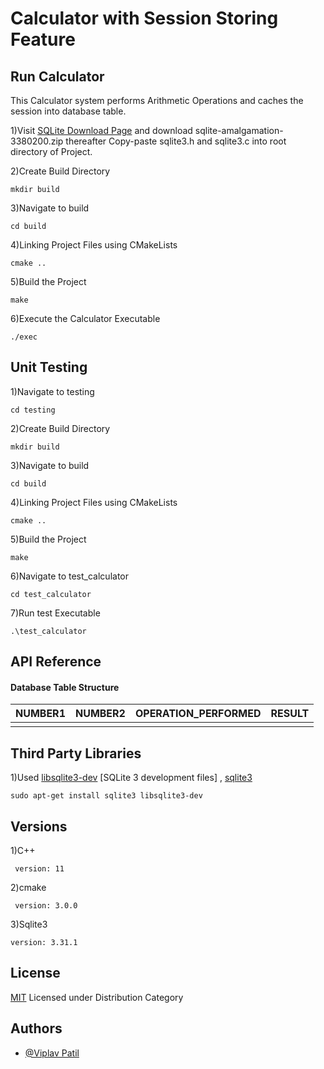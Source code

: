 # Calculator with Session Storing Feature 



## Run Calculator

  This Calculator system performs Arithmetic Operations and caches
  the session into database table.
  
1)Visit [SQLite Download Page](https://www.sqlite.org/download.html) and download
sqlite-amalgamation-3380200.zip thereafter Copy-paste sqlite3.h and sqlite3.c
into root directory of Project.


2)Create Build Directory

``` 
mkdir build

```
3)Navigate to build
``` 
cd build
```

4)Linking Project Files using CMakeLists
``` 
cmake ..

```

5)Build the Project
``` 
make
```


6)Execute the Calculator Executable
``` 
./exec
```





## Unit Testing

1)Navigate to testing
``` 
cd testing
```

2)Create Build Directory

``` 
mkdir build

```
3)Navigate to build
``` 
cd build
```

4)Linking Project Files using CMakeLists
``` 
cmake ..

```

5)Build the Project
``` 
make
```

6)Navigate to test_calculator
``` 
cd test_calculator
```
7)Run test Executable
``` 
.\test_calculator
```
    
## API Reference

#### Database Table Structure


| NUMBER1 | NUMBER2     | OPERATION_PERFORMED   | RESULT |
| :-------- | :------- | :--------------------- |:------ |
|         |            |                        |        |





## Third Party Libraries


1)Used [libsqlite3-dev](https://packages.ubuntu.com/bionic-updates/libsqlite3-dev)
[SQLite 3 development files] , [sqlite3](https://www.sqlite.org/docs.html)
``` 
sudo apt-get install sqlite3 libsqlite3-dev
```



## Versions

1)C++
``` 
 version: 11
```
2)cmake
``` 
 version: 3.0.0

```
3)Sqlite3

```
version: 3.31.1
```


## License

[MIT](https://choosealicense.com/licenses/mit/) 
Licensed under Distribution Category


## Authors

- [@Viplav Patil](https://www.linkedin.com/in/viplav-patil-a5789028/)

